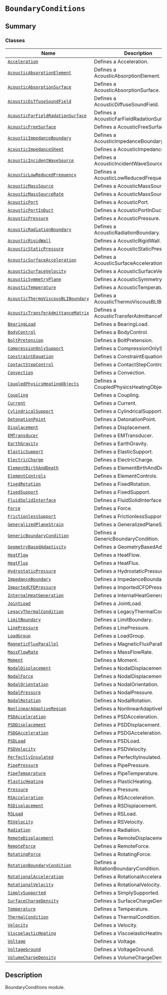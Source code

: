 # `BoundaryConditions`

<a id="summary"></a>

## Summary

### Classes

| Name | Description |
|-------------------------------------------------------------------------------------------------------------------------------------------------------------------------------------------|---------------------------------------------|
| [`Acceleration`](Acceleration.md#ansys.mechanical.stubs.v241.Ansys.ACT.Automation.Mechanical.BoundaryConditions.Acceleration)                                                             | Defines a Acceleration.                     |
| [`AcousticAbsorptionElement`](AcousticAbsorptionElement.md#ansys.mechanical.stubs.v241.Ansys.ACT.Automation.Mechanical.BoundaryConditions.AcousticAbsorptionElement)                      | Defines a AcousticAbsorptionElement.        |
| [`AcousticAbsorptionSurface`](AcousticAbsorptionSurface.md#ansys.mechanical.stubs.v241.Ansys.ACT.Automation.Mechanical.BoundaryConditions.AcousticAbsorptionSurface)                      | Defines a AcousticAbsorptionSurface.        |
| [`AcousticDiffuseSoundField`](AcousticDiffuseSoundField.md#ansys.mechanical.stubs.v241.Ansys.ACT.Automation.Mechanical.BoundaryConditions.AcousticDiffuseSoundField)                      | Defines a AcousticDiffuseSoundField.        |
| [`AcousticFarFieldRadationSurface`](AcousticFarFieldRadationSurface.md#ansys.mechanical.stubs.v241.Ansys.ACT.Automation.Mechanical.BoundaryConditions.AcousticFarFieldRadationSurface)    | Defines a AcousticFarFieldRadationSurface.  |
| [`AcousticFreeSurface`](AcousticFreeSurface.md#ansys.mechanical.stubs.v241.Ansys.ACT.Automation.Mechanical.BoundaryConditions.AcousticFreeSurface)                                        | Defines a AcousticFreeSurface.              |
| [`AcousticImpedanceBoundary`](AcousticImpedanceBoundary.md#ansys.mechanical.stubs.v241.Ansys.ACT.Automation.Mechanical.BoundaryConditions.AcousticImpedanceBoundary)                      | Defines a AcousticImpedanceBoundary.        |
| [`AcousticImpedanceSheet`](AcousticImpedanceSheet.md#ansys.mechanical.stubs.v241.Ansys.ACT.Automation.Mechanical.BoundaryConditions.AcousticImpedanceSheet)                               | Defines a AcousticImpedanceSheet.           |
| [`AcousticIncidentWaveSource`](AcousticIncidentWaveSource.md#ansys.mechanical.stubs.v241.Ansys.ACT.Automation.Mechanical.BoundaryConditions.AcousticIncidentWaveSource)                   | Defines a AcousticIncidentWaveSource.       |
| [`AcousticLowReducedFrequency`](AcousticLowReducedFrequency.md#ansys.mechanical.stubs.v241.Ansys.ACT.Automation.Mechanical.BoundaryConditions.AcousticLowReducedFrequency)                | Defines a AcousticLowReducedFrequency.      |
| [`AcousticMassSource`](AcousticMassSource.md#ansys.mechanical.stubs.v241.Ansys.ACT.Automation.Mechanical.BoundaryConditions.AcousticMassSource)                                           | Defines a AcousticMassSource.               |
| [`AcousticMassSourceRate`](AcousticMassSourceRate.md#ansys.mechanical.stubs.v241.Ansys.ACT.Automation.Mechanical.BoundaryConditions.AcousticMassSourceRate)                               | Defines a AcousticMassSourceRate.           |
| [`AcousticPort`](AcousticPort.md#ansys.mechanical.stubs.v241.Ansys.ACT.Automation.Mechanical.BoundaryConditions.AcousticPort)                                                             | Defines a AcousticPort.                     |
| [`AcousticPortInDuct`](AcousticPortInDuct.md#ansys.mechanical.stubs.v241.Ansys.ACT.Automation.Mechanical.BoundaryConditions.AcousticPortInDuct)                                           | Defines a AcousticPortInDuct.               |
| [`AcousticPressure`](AcousticPressure.md#ansys.mechanical.stubs.v241.Ansys.ACT.Automation.Mechanical.BoundaryConditions.AcousticPressure)                                                 | Defines a AcousticPressure.                 |
| [`AcousticRadiationBoundary`](AcousticRadiationBoundary.md#ansys.mechanical.stubs.v241.Ansys.ACT.Automation.Mechanical.BoundaryConditions.AcousticRadiationBoundary)                      | Defines a AcousticRadiationBoundary.        |
| [`AcousticRigidWall`](AcousticRigidWall.md#ansys.mechanical.stubs.v241.Ansys.ACT.Automation.Mechanical.BoundaryConditions.AcousticRigidWall)                                              | Defines a AcousticRigidWall.                |
| [`AcousticStaticPressure`](AcousticStaticPressure.md#ansys.mechanical.stubs.v241.Ansys.ACT.Automation.Mechanical.BoundaryConditions.AcousticStaticPressure)                               | Defines a AcousticStaticPressure.           |
| [`AcousticSurfaceAcceleration`](AcousticSurfaceAcceleration.md#ansys.mechanical.stubs.v241.Ansys.ACT.Automation.Mechanical.BoundaryConditions.AcousticSurfaceAcceleration)                | Defines a AcousticSurfaceAcceleration.      |
| [`AcousticSurfaceVelocity`](AcousticSurfaceVelocity.md#ansys.mechanical.stubs.v241.Ansys.ACT.Automation.Mechanical.BoundaryConditions.AcousticSurfaceVelocity)                            | Defines a AcousticSurfaceVelocity.          |
| [`AcousticSymmetryPlane`](AcousticSymmetryPlane.md#ansys.mechanical.stubs.v241.Ansys.ACT.Automation.Mechanical.BoundaryConditions.AcousticSymmetryPlane)                                  | Defines a AcousticSymmetryPlane.            |
| [`AcousticTemperature`](AcousticTemperature.md#ansys.mechanical.stubs.v241.Ansys.ACT.Automation.Mechanical.BoundaryConditions.AcousticTemperature)                                        | Defines a AcousticTemperature.              |
| [`AcousticThermoViscousBLIBoundary`](AcousticThermoViscousBLIBoundary.md#ansys.mechanical.stubs.v241.Ansys.ACT.Automation.Mechanical.BoundaryConditions.AcousticThermoViscousBLIBoundary) | Defines a AcousticThermoViscousBLIBoundary. |
| [`AcousticTransferAdmittanceMatrix`](AcousticTransferAdmittanceMatrix.md#ansys.mechanical.stubs.v241.Ansys.ACT.Automation.Mechanical.BoundaryConditions.AcousticTransferAdmittanceMatrix) | Defines a AcousticTransferAdmittanceMatrix. |
| [`BearingLoad`](BearingLoad.md#ansys.mechanical.stubs.v241.Ansys.ACT.Automation.Mechanical.BoundaryConditions.BearingLoad)                                                                | Defines a BearingLoad.                      |
| [`BodyControl`](BodyControl.md#ansys.mechanical.stubs.v241.Ansys.ACT.Automation.Mechanical.BoundaryConditions.BodyControl)                                                                | Defines a BodyControl.                      |
| [`BoltPretension`](BoltPretension.md#ansys.mechanical.stubs.v241.Ansys.ACT.Automation.Mechanical.BoundaryConditions.BoltPretension)                                                       | Defines a BoltPretension.                   |
| [`CompressionOnlySupport`](CompressionOnlySupport.md#ansys.mechanical.stubs.v241.Ansys.ACT.Automation.Mechanical.BoundaryConditions.CompressionOnlySupport)                               | Defines a CompressionOnlySupport.           |
| [`ConstraintEquation`](ConstraintEquation.md#ansys.mechanical.stubs.v241.Ansys.ACT.Automation.Mechanical.BoundaryConditions.ConstraintEquation)                                           | Defines a ConstraintEquation.               |
| [`ContactStepControl`](ContactStepControl.md#ansys.mechanical.stubs.v241.Ansys.ACT.Automation.Mechanical.BoundaryConditions.ContactStepControl)                                           | Defines a ContactStepControl.               |
| [`Convection`](Convection.md#ansys.mechanical.stubs.v241.Ansys.ACT.Automation.Mechanical.BoundaryConditions.Convection)                                                                   | Defines a Convection.                       |
| [`CoupledPhysicsHeatingObjects`](CoupledPhysicsHeatingObjects.md#ansys.mechanical.stubs.v241.Ansys.ACT.Automation.Mechanical.BoundaryConditions.CoupledPhysicsHeatingObjects)             | Defines a CoupledPhysicsHeatingObjects.     |
| [`Coupling`](Coupling.md#ansys.mechanical.stubs.v241.Ansys.ACT.Automation.Mechanical.BoundaryConditions.Coupling)                                                                         | Defines a Coupling.                         |
| [`Current`](Current.md#ansys.mechanical.stubs.v241.Ansys.ACT.Automation.Mechanical.BoundaryConditions.Current)                                                                            | Defines a Current.                          |
| [`CylindricalSupport`](CylindricalSupport.md#ansys.mechanical.stubs.v241.Ansys.ACT.Automation.Mechanical.BoundaryConditions.CylindricalSupport)                                           | Defines a CylindricalSupport.               |
| [`DetonationPoint`](DetonationPoint.md#ansys.mechanical.stubs.v241.Ansys.ACT.Automation.Mechanical.BoundaryConditions.DetonationPoint)                                                    | Defines a DetonationPoint.                  |
| [`Displacement`](Displacement.md#ansys.mechanical.stubs.v241.Ansys.ACT.Automation.Mechanical.BoundaryConditions.Displacement)                                                             | Defines a Displacement.                     |
| [`EMTransducer`](EMTransducer.md#ansys.mechanical.stubs.v241.Ansys.ACT.Automation.Mechanical.BoundaryConditions.EMTransducer)                                                             | Defines a EMTransducer.                     |
| [`EarthGravity`](EarthGravity.md#ansys.mechanical.stubs.v241.Ansys.ACT.Automation.Mechanical.BoundaryConditions.EarthGravity)                                                             | Defines a EarthGravity.                     |
| [`ElasticSupport`](ElasticSupport.md#ansys.mechanical.stubs.v241.Ansys.ACT.Automation.Mechanical.BoundaryConditions.ElasticSupport)                                                       | Defines a ElasticSupport.                   |
| [`ElectricCharge`](ElectricCharge.md#ansys.mechanical.stubs.v241.Ansys.ACT.Automation.Mechanical.BoundaryConditions.ElectricCharge)                                                       | Defines a ElectricCharge.                   |
| [`ElementBirthAndDeath`](ElementBirthAndDeath.md#ansys.mechanical.stubs.v241.Ansys.ACT.Automation.Mechanical.BoundaryConditions.ElementBirthAndDeath)                                     | Defines a ElementBirthAndDeath.             |
| [`ElementControls`](ElementControls.md#ansys.mechanical.stubs.v241.Ansys.ACT.Automation.Mechanical.BoundaryConditions.ElementControls)                                                    | Defines a ElementControls.                  |
| [`FixedRotation`](FixedRotation.md#ansys.mechanical.stubs.v241.Ansys.ACT.Automation.Mechanical.BoundaryConditions.FixedRotation)                                                          | Defines a FixedRotation.                    |
| [`FixedSupport`](FixedSupport.md#ansys.mechanical.stubs.v241.Ansys.ACT.Automation.Mechanical.BoundaryConditions.FixedSupport)                                                             | Defines a FixedSupport.                     |
| [`FluidSolidInterface`](FluidSolidInterface.md#ansys.mechanical.stubs.v241.Ansys.ACT.Automation.Mechanical.BoundaryConditions.FluidSolidInterface)                                        | Defines a FluidSolidInterface.              |
| [`Force`](Force.md#ansys.mechanical.stubs.v241.Ansys.ACT.Automation.Mechanical.BoundaryConditions.Force)                                                                                  | Defines a Force.                            |
| [`FrictionlessSupport`](FrictionlessSupport.md#ansys.mechanical.stubs.v241.Ansys.ACT.Automation.Mechanical.BoundaryConditions.FrictionlessSupport)                                        | Defines a FrictionlessSupport.              |
| [`GeneralizedPlaneStrain`](GeneralizedPlaneStrain.md#ansys.mechanical.stubs.v241.Ansys.ACT.Automation.Mechanical.BoundaryConditions.GeneralizedPlaneStrain)                               | Defines a GeneralizedPlaneStrain.           |
| [`GenericBoundaryCondition`](GenericBoundaryCondition.md#ansys.mechanical.stubs.v241.Ansys.ACT.Automation.Mechanical.BoundaryConditions.GenericBoundaryCondition)                         | Defines a GenericBoundaryCondition.         |
| [`GeometryBasedAdaptivity`](GeometryBasedAdaptivity.md#ansys.mechanical.stubs.v241.Ansys.ACT.Automation.Mechanical.BoundaryConditions.GeometryBasedAdaptivity)                            | Defines a GeometryBasedAdaptivity.          |
| [`HeatFlow`](HeatFlow.md#ansys.mechanical.stubs.v241.Ansys.ACT.Automation.Mechanical.BoundaryConditions.HeatFlow)                                                                         | Defines a HeatFlow.                         |
| [`HeatFlux`](HeatFlux.md#ansys.mechanical.stubs.v241.Ansys.ACT.Automation.Mechanical.BoundaryConditions.HeatFlux)                                                                         | Defines a HeatFlux.                         |
| [`HydrostaticPressure`](HydrostaticPressure.md#ansys.mechanical.stubs.v241.Ansys.ACT.Automation.Mechanical.BoundaryConditions.HydrostaticPressure)                                        | Defines a HydrostaticPressure.              |
| [`ImpedanceBoundary`](ImpedanceBoundary.md#ansys.mechanical.stubs.v241.Ansys.ACT.Automation.Mechanical.BoundaryConditions.ImpedanceBoundary)                                              | Defines a ImpedanceBoundary.                |
| [`ImportedCFDPressure`](ImportedCFDPressure.md#ansys.mechanical.stubs.v241.Ansys.ACT.Automation.Mechanical.BoundaryConditions.ImportedCFDPressure)                                        | Defines a ImportedCFDPressure.              |
| [`InternalHeatGeneration`](InternalHeatGeneration.md#ansys.mechanical.stubs.v241.Ansys.ACT.Automation.Mechanical.BoundaryConditions.InternalHeatGeneration)                               | Defines a InternalHeatGeneration.           |
| [`JointLoad`](JointLoad.md#ansys.mechanical.stubs.v241.Ansys.ACT.Automation.Mechanical.BoundaryConditions.JointLoad)                                                                      | Defines a JointLoad.                        |
| [`LegacyThermalCondition`](LegacyThermalCondition.md#ansys.mechanical.stubs.v241.Ansys.ACT.Automation.Mechanical.BoundaryConditions.LegacyThermalCondition)                               | Defines a LegacyThermalCondition.           |
| [`LimitBoundary`](LimitBoundary.md#ansys.mechanical.stubs.v241.Ansys.ACT.Automation.Mechanical.BoundaryConditions.LimitBoundary)                                                          | Defines a LimitBoundary.                    |
| [`LinePressure`](LinePressure.md#ansys.mechanical.stubs.v241.Ansys.ACT.Automation.Mechanical.BoundaryConditions.LinePressure)                                                             | Defines a LinePressure.                     |
| [`LoadGroup`](LoadGroup.md#ansys.mechanical.stubs.v241.Ansys.ACT.Automation.Mechanical.BoundaryConditions.LoadGroup)                                                                      | Defines a LoadGroup.                        |
| [`MagneticFluxParallel`](MagneticFluxParallel.md#ansys.mechanical.stubs.v241.Ansys.ACT.Automation.Mechanical.BoundaryConditions.MagneticFluxParallel)                                     | Defines a MagneticFluxParallel.             |
| [`MassFlowRate`](MassFlowRate.md#ansys.mechanical.stubs.v241.Ansys.ACT.Automation.Mechanical.BoundaryConditions.MassFlowRate)                                                             | Defines a MassFlowRate.                     |
| [`Moment`](Moment.md#ansys.mechanical.stubs.v241.Ansys.ACT.Automation.Mechanical.BoundaryConditions.Moment)                                                                               | Defines a Moment.                           |
| [`NodalDisplacement`](NodalDisplacement.md#ansys.mechanical.stubs.v241.Ansys.ACT.Automation.Mechanical.BoundaryConditions.NodalDisplacement)                                              | Defines a NodalDisplacement.                |
| [`NodalForce`](NodalForce.md#ansys.mechanical.stubs.v241.Ansys.ACT.Automation.Mechanical.BoundaryConditions.NodalForce)                                                                   | Defines a NodalDisplacement.                |
| [`NodalOrientation`](NodalOrientation.md#ansys.mechanical.stubs.v241.Ansys.ACT.Automation.Mechanical.BoundaryConditions.NodalOrientation)                                                 | Defines a NodalOrientation.                 |
| [`NodalPressure`](NodalPressure.md#ansys.mechanical.stubs.v241.Ansys.ACT.Automation.Mechanical.BoundaryConditions.NodalPressure)                                                          | Defines a NodalPressure.                    |
| [`NodalRotation`](NodalRotation.md#ansys.mechanical.stubs.v241.Ansys.ACT.Automation.Mechanical.BoundaryConditions.NodalRotation)                                                          | Defines a NodalRotation.                    |
| [`NonlinearAdaptiveRegion`](NonlinearAdaptiveRegion.md#ansys.mechanical.stubs.v241.Ansys.ACT.Automation.Mechanical.BoundaryConditions.NonlinearAdaptiveRegion)                            | Defines a NonlinearAdaptiveRegion.          |
| [`PSDAcceleration`](PSDAcceleration.md#ansys.mechanical.stubs.v241.Ansys.ACT.Automation.Mechanical.BoundaryConditions.PSDAcceleration)                                                    | Defines a PSDAcceleration.                  |
| [`PSDDisplacement`](PSDDisplacement.md#ansys.mechanical.stubs.v241.Ansys.ACT.Automation.Mechanical.BoundaryConditions.PSDDisplacement)                                                    | Defines a PSDDisplacement.                  |
| [`PSDGAcceleration`](PSDGAcceleration.md#ansys.mechanical.stubs.v241.Ansys.ACT.Automation.Mechanical.BoundaryConditions.PSDGAcceleration)                                                 | Defines a PSDGAcceleration.                 |
| [`PSDLoad`](PSDLoad.md#ansys.mechanical.stubs.v241.Ansys.ACT.Automation.Mechanical.BoundaryConditions.PSDLoad)                                                                            | Defines a PSDLoad.                          |
| [`PSDVelocity`](PSDVelocity.md#ansys.mechanical.stubs.v241.Ansys.ACT.Automation.Mechanical.BoundaryConditions.PSDVelocity)                                                                | Defines a PSDVelocity.                      |
| [`PerfectlyInsulated`](PerfectlyInsulated.md#ansys.mechanical.stubs.v241.Ansys.ACT.Automation.Mechanical.BoundaryConditions.PerfectlyInsulated)                                           | Defines a PerfectlyInsulated.               |
| [`PipePressure`](PipePressure.md#ansys.mechanical.stubs.v241.Ansys.ACT.Automation.Mechanical.BoundaryConditions.PipePressure)                                                             | Defines a PipePressure.                     |
| [`PipeTemperature`](PipeTemperature.md#ansys.mechanical.stubs.v241.Ansys.ACT.Automation.Mechanical.BoundaryConditions.PipeTemperature)                                                    | Defines a PipeTemperature.                  |
| [`PlasticHeating`](PlasticHeating.md#ansys.mechanical.stubs.v241.Ansys.ACT.Automation.Mechanical.BoundaryConditions.PlasticHeating)                                                       | Defines a PlasticHeating.                   |
| [`Pressure`](Pressure.md#ansys.mechanical.stubs.v241.Ansys.ACT.Automation.Mechanical.BoundaryConditions.Pressure)                                                                         | Defines a Pressure.                         |
| [`RSAcceleration`](RSAcceleration.md#ansys.mechanical.stubs.v241.Ansys.ACT.Automation.Mechanical.BoundaryConditions.RSAcceleration)                                                       | Defines a RSAcceleration.                   |
| [`RSDisplacement`](RSDisplacement.md#ansys.mechanical.stubs.v241.Ansys.ACT.Automation.Mechanical.BoundaryConditions.RSDisplacement)                                                       | Defines a RSDisplacement.                   |
| [`RSLoad`](RSLoad.md#ansys.mechanical.stubs.v241.Ansys.ACT.Automation.Mechanical.BoundaryConditions.RSLoad)                                                                               | Defines a RSLoad.                           |
| [`RSVelocity`](RSVelocity.md#ansys.mechanical.stubs.v241.Ansys.ACT.Automation.Mechanical.BoundaryConditions.RSVelocity)                                                                   | Defines a RSVelocity.                       |
| [`Radiation`](Radiation.md#ansys.mechanical.stubs.v241.Ansys.ACT.Automation.Mechanical.BoundaryConditions.Radiation)                                                                      | Defines a Radiation.                        |
| [`RemoteDisplacement`](RemoteDisplacement.md#ansys.mechanical.stubs.v241.Ansys.ACT.Automation.Mechanical.BoundaryConditions.RemoteDisplacement)                                           | Defines a RemoteDisplacement.               |
| [`RemoteForce`](RemoteForce.md#ansys.mechanical.stubs.v241.Ansys.ACT.Automation.Mechanical.BoundaryConditions.RemoteForce)                                                                | Defines a RemoteForce.                      |
| [`RotatingForce`](RotatingForce.md#ansys.mechanical.stubs.v241.Ansys.ACT.Automation.Mechanical.BoundaryConditions.RotatingForce)                                                          | Defines a RotatingForce.                    |
| [`RotationBoundaryCondition`](RotationBoundaryCondition.md#ansys.mechanical.stubs.v241.Ansys.ACT.Automation.Mechanical.BoundaryConditions.RotationBoundaryCondition)                      | Defines a RotationBoundaryCondition.        |
| [`RotationalAcceleration`](RotationalAcceleration.md#ansys.mechanical.stubs.v241.Ansys.ACT.Automation.Mechanical.BoundaryConditions.RotationalAcceleration)                               | Defines a RotationalAcceleration.           |
| [`RotationalVelocity`](RotationalVelocity.md#ansys.mechanical.stubs.v241.Ansys.ACT.Automation.Mechanical.BoundaryConditions.RotationalVelocity)                                           | Defines a RotationalVelocity.               |
| [`SimplySupported`](SimplySupported.md#ansys.mechanical.stubs.v241.Ansys.ACT.Automation.Mechanical.BoundaryConditions.SimplySupported)                                                    | Defines a SimplySupported.                  |
| [`SurfaceChargeDensity`](SurfaceChargeDensity.md#ansys.mechanical.stubs.v241.Ansys.ACT.Automation.Mechanical.BoundaryConditions.SurfaceChargeDensity)                                     | Defines a SurfaceChargeDensity.             |
| [`Temperature`](Temperature.md#ansys.mechanical.stubs.v241.Ansys.ACT.Automation.Mechanical.BoundaryConditions.Temperature)                                                                | Defines a Temperature.                      |
| [`ThermalCondition`](ThermalCondition.md#ansys.mechanical.stubs.v241.Ansys.ACT.Automation.Mechanical.BoundaryConditions.ThermalCondition)                                                 | Defines a ThermalCondition.                 |
| [`Velocity`](Velocity.md#ansys.mechanical.stubs.v241.Ansys.ACT.Automation.Mechanical.BoundaryConditions.Velocity)                                                                         | Defines a Velocity.                         |
| [`ViscoelasticHeating`](ViscoelasticHeating.md#ansys.mechanical.stubs.v241.Ansys.ACT.Automation.Mechanical.BoundaryConditions.ViscoelasticHeating)                                        | Defines a ViscoelasticHeating.              |
| [`Voltage`](Voltage.md#ansys.mechanical.stubs.v241.Ansys.ACT.Automation.Mechanical.BoundaryConditions.Voltage)                                                                            | Defines a Voltage.                          |
| [`VoltageGround`](VoltageGround.md#ansys.mechanical.stubs.v241.Ansys.ACT.Automation.Mechanical.BoundaryConditions.VoltageGround)                                                          | Defines a VoltageGround.                    |
| [`VolumeChargeDensity`](VolumeChargeDensity.md#ansys.mechanical.stubs.v241.Ansys.ACT.Automation.Mechanical.BoundaryConditions.VolumeChargeDensity)                                        | Defines a VolumeChargeDensity.              |

<a id="description"></a>

## Description

BoundaryConditions module.

<!-- !! processed by numpydoc !! -->

